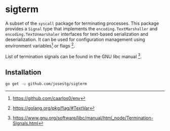 # sigterm

A subset of the `syscall` package for terminating processes. This package provides a `Signal` type that implements
the `encoding.TextMarshaller` and `encoding.TextUnmarshaler` interfaces for text-based serialization and deserialization.
It can be used for configuration management using environment variables[^env_caarlos0] or flags [^flag].

List of termination signals can be found in the GNU libc manual [^gnu_manual].

## Installation

```bash
go get -u github.com/josestg/sigterm
```

[^flag]: https://golang.org/pkg/flag/#TextVar
[^env_caarlos0]: https://github.com/caarlos0/env
[^gnu_manual]: https://www.gnu.org/software/libc/manual/html_node/Termination-Signals.html
